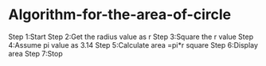 # Algorithm-for-the-area-of-circle

Step 1:Start
Step 2:Get the radius value as r
Step 3:Square the r value
Step 4:Assume pi value as 3.14
Step 5:Calculate area =pi*r square
Step 6:Display area
Step 7:Stop 
